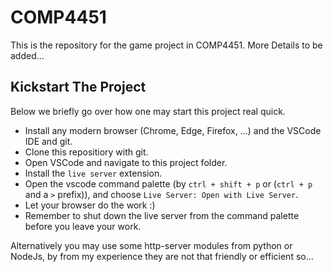 # COMP4451

This is the repository for the game project in COMP4451. More Details to be added...

## Kickstart The Project

Below we briefly go over how one may start this project real quick.

- Install any modern browser (Chrome, Edge, Firefox, ...) and the VSCode IDE and git.
- Clone this repositiory with git.
- Open VSCode and navigate to this project folder.
- Install the `live server` extension.
- Open the vscode command palette (by `ctrl + shift + p` or (`ctrl + p` and a `>` prefix)), and choose `Live Server: Open with Live Server`.
- Let your browser do the work :)
- Remember to shut down the live server from the command palette before you leave your work.

Alternatively you may use some http-server modules from python or NodeJs, by from my experience they are not that friendly or efficient so...
